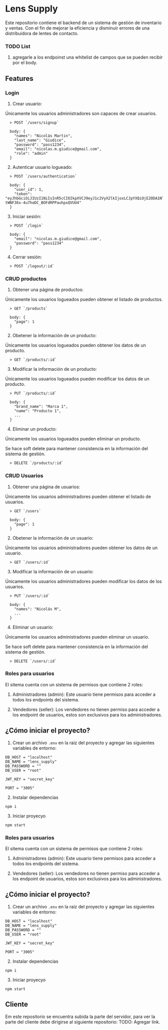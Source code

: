 # Lens Supply

Este repositorio contiene el backend de un sistema de gestión de inventario y ventas. Con el fin de mejorar la eficiencia y disminuir errores de una distribuidora de lentes de contacto.

### TODO List

1. agregarle a los endpoinst una whitelist de campos que se pueden recibir por el body.

## Features

### Login
  
  1. Crear usuario:

  Únicamente los usuarios administradores son capaces de crear usuarios.

  ```
    > POST `/users/signup`

    body: {
      "names": "Nicolás Martin",
      "last_name": "Giudice",
      "password": "pass1234",
      "email": "nicolas.m.giudice@gmail.com",
      "role": "admin"
    }
  ```
  
  2. Autenticar usuario logueado:
  ```
    > POST `/users/authentication`

    body: {
      "user_id": 1,
      "token": "eyJhbGciOiJIUzI1NiIsInR5cCI6IkpXVCJ9eyJ1c2VyX2lkIjoxLCJpYXQiOjE2ODA1NTkwMzB9hrfWi_EkN-tWNF36x-4u7hoDC_BOFdRPPauhpxQVUU4"
    }
  ```

  3. Iniciar sesión:
  ```
    > POST `/login`

    body: {
      "email": "nicolas.m.giudice@gmail.com",
      "password": "pass1234"
    }
  ```

  4. Cerrar sesión:
  ```
    > POST `/logout/:id`

  ```

### CRUD productos
  
  1. Obtener una página de productos:

  Únicamente los usuarios logueados pueden obtener el listado de productos.

  ```
    > GET `/products`

    body: {
      "page": 1
    }
  ```

  2. Obetener la información de un producto:

  Únicamente los usuarios logueados pueden obtener los datos de un producto.

  ```
    > GET `/products/:id`
  ```
  
  3. Modificar la información de un producto:

  Únicamente los usuarios logueados pueden modificar los datos de un producto.
    
  ```
    > PUT `/products/:id`
  
    body: {
      "brand_name": "Marca 1",
      "name": "Producto 1",
      ...
    }
  ```

  4. Eliminar un producto:
  
  Únicamente los usuarios logueados pueden eliminar un producto.

  Se hace soft delete para mantener consistencia en la información del sistema de gestión.

  ```
    > DELETE `/products/:id`
  ```

### CRUD Usuarios
  
  1. Obtener una página de usuarios:

  Únicamente los usuarios administradores pueden obtener el listado de usuarios.

  ```
    > GET `/users`

    body: {
      "page": 1
    }
  ```

  2. Obetener la información de un usuario:

  Únicamente los usuarios administradores pueden obtener los datos de un usuario.

  ```
    > GET `/users/:id`
  ```
  
  3. Modificar la información de un usuario:

  Únicamente los usuarios administradores pueden modificar los datos de los usuarios.
    
  ```
    > PUT `/users/:id`
  
    body: {
      "names": "Nicolás M",
      ...
    }
  ```

  4. Eliminar un usuario:
  
  Únicamente los usuarios administradores pueden eliminar un usuario.

  Se hace soft delete para mantener consistencia en la información del sistema de gestión.

  ```
    > DELETE `/users/:id`
  ```

### Roles para usuarios
El sitema cuenta con un sistema de permisos que contiene 2 roles:

1. Administradores (admin): Este usuario tiene permisos para acceder a todos los endpoints del sistema.

2. Vendedores (seller): Los vendedores no tienen permiso para acceder a los endpoint de usuarios, estos son exclusivos para los administradores.

## ¿Cómo iniciar el proyecto?

1. Crear un archivo `.env` en la raiz del proyecto y agregar las siguientes variables de entorno:

```
DB_HOST = "localhost"
DB_NAME = "lens_supply"
DB_PASSWORD = ""
DB_USER = "root"

JWT_KEY = "secret_key"

PORT = "3005"
```

2. Instalar dependencias

```
npm i
```

3. Iniciar proyecyo

```
npm start
```

### Roles para usuarios
El sitema cuenta con un sistema de permisos que contiene 2 roles:

1. Administradores (admin): Este usuario tiene permisos para acceder a todos los endpoints del sistema.

2. Vendedores (seller): Los vendedores no tienen permiso para acceder a los endpoint de usuarios, estos son exclusivos para los administradores.

## ¿Cómo iniciar el proyecto?

1. Crear un archivo `.env` en la raiz del proyecto y agregar las siguientes variables de entorno:

```
DB_HOST = "localhost"
DB_NAME = "lens_supply"
DB_PASSWORD = ""
DB_USER = "root"

JWT_KEY = "secret_key"

PORT = "3005"
```

2. Instalar dependencias

```
npm i
```

3. Iniciar proyecyo

```
npm start
```

## Cliente

Em este repositorio se encuentra subida la parte del servidor, para ver la parte del cliente debe dirigirse al siguiente repositorio:
TODO: Agregar link.
